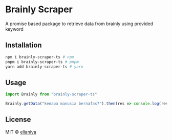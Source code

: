 # Brainly Scraper
A promise based package to retrieve data from brainly using provided keyword

## Installation
```sh
npm i brainly-scraper-ts # npm
pnpm i brainly-scraper-ts # pnpm
yarn add brainly-scraper-ts # yarn
```

## Usage
```javascript
import Brainly from "brainly-scraper-ts"

Brainly.getData("kenapa manusia bernafas?").then(res => console.log(res))
```

## License

MIT © [elianiva](https://elianiva.github.io)

